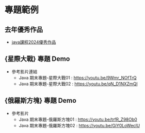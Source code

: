 # 專題範例
## 去年優秀作品

* [java課程2024優秀作品](https://github.com/NTUST-ICLab-Course/JAVA_2024_OutstandingWork)

## {星際大戰} 專題 Demo
   * 參考影片連結
      * Java 期末專題-星際大戰01 : https://youtu.be/9Wmr_NOfTrQ
      * Java 期末專題-星際大戰02 : https://youtu.be/qN_D1NXZmQI

## {俄羅斯方塊} 專題 Demo
   * 參考影片
      * Java 期末專題-俄羅斯方塊01 : https://youtu.be/trfR_Z98Ob0
      * Java 期末專題-俄羅斯方塊02 : https://youtu.be/GiY0LoWeclU

